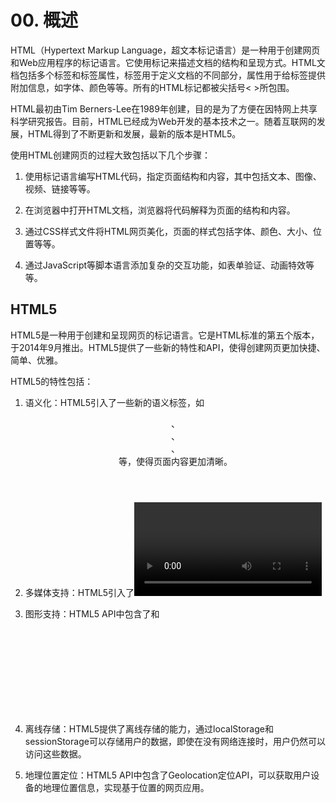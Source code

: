 # 00. 概述
HTML（Hypertext Markup Language，超文本标记语言）是一种用于创建网页和Web应用程序的标记语言。它使用标记来描述文档的结构和呈现方式。HTML文档包括多个标签和标签属性，标签用于定义文档的不同部分，属性用于给标签提供附加信息，如字体、颜色等等。所有的HTML标记都被尖括号< >所包围。

HTML最初由Tim Berners-Lee在1989年创建，目的是为了方便在因特网上共享科学研究报告。目前，HTML已经成为Web开发的基本技术之一。随着互联网的发展，HTML得到了不断更新和发展，最新的版本是HTML5。

使用HTML创建网页的过程大致包括以下几个步骤：

1. 使用标记语言编写HTML代码，指定页面结构和内容，其中包括文本、图像、视频、链接等等。

2. 在浏览器中打开HTML文档，浏览器将代码解释为页面的结构和内容。

3. 通过CSS样式文件将HTML网页美化，页面的样式包括字体、颜色、大小、位置等等。

4. 通过JavaScript等脚本语言添加复杂的交互功能，如表单验证、动画特效等等。

## HTML5
HTML5是一种用于创建和呈现网页的标记语言。它是HTML标准的第五个版本，于2014年9月推出。HTML5提供了一些新的特性和API，使得创建网页更加快捷、简单、优雅。

HTML5的特性包括：

1. 语义化：HTML5引入了一些新的语义标签，如<header>、<footer>、<article>、<section>等，使得页面内容更加清晰。

2. 多媒体支持：HTML5引入了<video>和<audio>标签，使得在网页上直接嵌入视频和音频更加容易，在不需要Adobe Flash等第三方插件的情况下，实现了跨平台的音视频播放。

3. 图形支持：HTML5 API中包含了<canvas>和<svg>标签，使得在网页上创建图形、动画和游戏更加容易。

4. 离线存储：HTML5提供了离线存储的能力，通过localStorage和sessionStorage可以存储用户的数据，即使在没有网络连接时，用户仍然可以访问这些数据。

5. 地理位置定位：HTML5 API中包含了Geolocation定位API，可以获取用户设备的地理位置信息，实现基于位置的网页应用。
